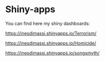# Shiny-apps

You can find here my shiny dashboards:

https://inesdimassi.shinyapps.io/Terrorism/

https://inesdimassi.shinyapps.io/Homicide/

https://inesdimassi.shinyapps.io/songsmyth/
